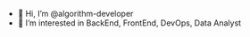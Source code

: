 - 👋 Hi, I’m @algorithm-developer
- 👀 I’m interested in BackEnd, FrontEnd, DevOps, Data Analyst

<!---
algorithm-developer/algorithm-developer is a ✨ special ✨ repository because its `README.md` (this file) appears on your GitHub profile.
You can click the Preview link to take a look at your changes.
--->
